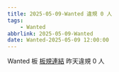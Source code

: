 ```yaml
---
title: 2025-05-09-Wanted 違規 0 人
tags:
    - Wanted
abbrlink: 2025-05-09-Wanted
date: Wanted-2025-05-09 12:00:00
---
```

Wanted 板 [板規連結](https://www.ptt.cc/bbs/Wanted/M.1608829773.A.D3B.html)
昨天違規 0 人

